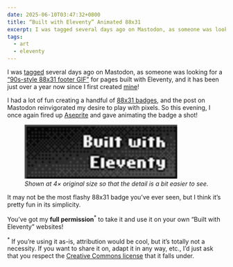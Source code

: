 ```yaml
---
date: 2025-06-10T03:47:32+0800
title: “Built with Eleventy” Animated 88x31
excerpt: I was tagged several days ago on Mastodon, as someone was looking for a "90s-style 88x31 footer GIF" for pages built with Eleventy, and [... I] gave animating the badge a shot!
tags:
  - art
  - eleventy
---
```


I was [tagged](https://linh.social/@qlp/114586765878511923) several days ago on Mastodon, as someone was looking for a [<q>90s-style 88x31 footer GIF</q>](https://linuxmom.net/@vkc/114586734164356317) for pages built with Eleventy, and it has been just over a year now since I first created [mine](/note/88x31-early-2024/)!

I had a lot of fun creating a handful of [88x31 badges](https://en.wikipedia.org/wiki/Web_badge), and the post on Mastodon reinvigorated my desire to play with pixels. So this evening, I once again fired up [Aseprite](https://www.aseprite.org/) and gave animating the badge a shot!

<figure>
	<img src="/images/animated/built-with-eleventy.gif" alt="Built with Eleventy animated badge" width="352" height="124" loading="lazy" decoding="async" class=" [ pixelated ] " style="border-radius: 0;">
    <figcaption><em>Shown at 4× original size so that the detail is a bit easier to see.</em></figcaption>
</figure>

It may not be the most flashy 88x31 badge you’ve ever seen, but I think it’s pretty fun in its simplicity.

You’ve got my **full permission**<sup>*</sup> to take it and use it on your own “Built with Eleventy” websites!

<sup>*</sup> If you’re using it as-is, attribution would be cool, but it’s totally not a necessity. If you want to share it on, adapt it in any way, etc., I’d just ask that you respect the [Creative Commons license](/license/) that it falls under.
